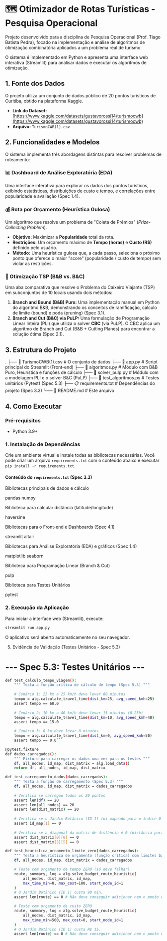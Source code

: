 # 🗺️ Otimizador de Rotas Turísticas - Pesquisa Operacional

Projeto desenvolvido para a disciplina de Pesquisa Operacional (Prof. Tiago Batista Pedra), focado na implementação e análise de algoritmos de otimização combinatória aplicados a um problema real de turismo.

O sistema é implementado em Python e apresenta uma interface web interativa (Streamlit) para analisar dados e executar os algoritmos de otimização.

## 1. Fonte dos Dados

O projeto utiliza um conjunto de dados público de 20 pontos turísticos de Curitiba, obtido na plataforma Kaggle.

* **Link do Dataset:** [https://www.kaggle.com/datasets/gustavorossi14/turismocwb](https://www.kaggle.com/datasets/gustavorossi14/turismocwb)
* **Arquivo:** `TurismoCWB(1).csv`

## 2. Funcionalidades e Modelos

O sistema implementa três abordagens distintas para resolver problemas de roteamento:

### 📊 Dashboard de Análise Exploratória (EDA)
Uma interface interativa para explorar os dados dos pontos turísticos, exibindo estatísticas, distribuições de custo e tempo, e correlações entre popularidade e avaliação (Spec 1.4).

### 💰 Rota por Orçamento (Heurística Gulosa)
Um algoritmo que resolve um problema de "Coleta de Prêmios" (*Prize-Collecting Problem*).
* **Objetivo:** Maximizar a **Popularidade** total da rota.
* **Restrições:** Um orçamento máximo de **Tempo (horas)** e **Custo (R$)** definido pelo usuário.
* **Método:** Uma heurística gulosa que, a cada passo, seleciona o próximo ponto que oferece o maior "score" (popularidade / custo de tempo) sem violar as restrições.

### 🚚 Otimização TSP (B&B vs. B&C)
Uma aba comparativa que resolve o Problema do Caixeiro Viajante (TSP) em subconjuntos de 10 locais usando dois métodos:

1.  **Branch and Bound (B&B) Puro:** Uma implementação manual em Python do algoritmo B&B, demonstrando os conceitos de ramificação, cálculo de limite (bound) e poda (pruning) (Spec 3.1).
2.  **Branch and Cut (B&C) via PuLP:** Uma formulação de Programação Linear Inteira (PLI) que utiliza o solver **CBC** (via PuLP). O CBC aplica um algoritmo de Branch and Cut (B&B + Cutting Planes) para encontrar a solução ótima (Spec 2.1).

## 3. Estrutura do Projeto

. ├── 📄 TurismoCWB(1).csv # O conjunto de dados ├── 🐍 app.py # Script principal do Streamlit (Front-end) ├── 🐍 algoritmos.py # Módulo com B&B Puro, Heurística e funções de cálculo ├── 🐍 solver_pulp.py # Módulo com a modelagem PLI e o solver B&C (PuLP) ├── 🧪 test_algoritmos.py # Testes unitários (Pytest) (Spec 5.3) ├── 📋 requirements.txt # Dependências do projeto (Spec 3.3) └── 📖 README.md # Este arquivo


## 4. Como Executar

### Pré-requisitos
* Python 3.9+

### 1. Instalação de Dependências
Crie um ambiente virtual e instale todas as bibliotecas necessárias. Você pode criar um arquivo `requirements.txt` com o conteúdo abaixo e executar `pip install -r requirements.txt`.

#### Conteúdo do `requirements.txt` (Spec 3.3)

Bibliotecas principais de dados e cálculo

pandas numpy

Biblioteca para calcular distância (latitude/longitude)

haversine

Bibliotecas para o Front-end e Dashboards (Spec 4.1)

streamlit altair

Bibliotecas para Análise Exploratória (EDA) e gráficos (Spec 1.4)

matplotlib seaborn

Biblioteca para Programação Linear (Branch & Cut)

pulp

Biblioteca para Testes Unitários

pytest


### 2. Execução da Aplicação
Para iniciar a interface web (Streamlit), execute:

```bash
streamlit run app.py
```
O aplicativo será aberto automaticamente no seu navegador.

5. Evidência de Validação (Testes Unitários - Spec 5.3)

# --- Spec 5.3: Testes Unitários ---
```bash
def test_calculo_tempo_viagem():
    """ Testa a função crítica de cálculo de tempo (Spec 5.3) """
    
    # Cenário 1: 25 km a 25 km/h deve levar 60 minutos
    tempo = alg.calculate_travel_time(dist_km=25, avg_speed_kmh=25)
    assert tempo == 60.0
    
    # Cenário 2: 10 km a 40 km/h deve levar 15 minutos (0.25h)
    tempo = alg.calculate_travel_time(dist_km=10, avg_speed_kmh=40)
    assert tempo == 15.0

    # Cenário 3: 0 km deve levar 0 minutos
    tempo = alg.calculate_travel_time(dist_km=0, avg_speed_kmh=50)
    assert tempo == 0.0```

@pytest.fixture
def dados_carregados():
    """ Fixture para carregar os dados uma vez para os testes """
    df, all_nodes, id_map, dist_matrix = alg.load_data()
    return df, all_nodes, id_map, dist_matrix

def test_carregamento_dados(dados_carregados):
    """ Testa a função de carregamento (Spec 5.3) """
    df, all_nodes, id_map, dist_matrix = dados_carregados
    
    # Verifica se carregou todos os 20 pontos
    assert len(df) == 20
    assert len(all_nodes) == 20
    assert len(dist_matrix) == 20
    
    # Verifica se o Jardim Botânico (ID 1) foi mapeado para o índice 0
    assert id_map[1] == 0
    
    # Verifica se a diagonal da matriz de distância é 0 (distância para si mesmo)
    assert dist_matrix[0][0] == 0
    assert dist_matrix[5][5] == 0

def test_heuristica_orcamento_limite_zero(dados_carregados):
    """ Testa a heurística de orçamento (função crítica) com limites baixos (Spec 5.3) """
    df, all_nodes, id_map, dist_matrix = dados_carregados

    # Teste com orçamento de tempo ZERO (só deve falhar)
    route, summary, log = alg.solve_budget_route_heuristic(
        all_nodes, dist_matrix, id_map, 
        max_time_min=0, max_cost=100, start_node_id=1
    )
    # O Jardim Botânico (ID 1) custa 90 min.
    assert len(route) == 0 # Não deve conseguir adicionar nem o ponto de partida

    # Teste com orçamento de custo ZERO
    route, summary, log = alg.solve_budget_route_heuristic(
        all_nodes, dist_matrix, id_map, 
        max_time_min=500, max_cost=0, start_node_id=1
    )
    # O Jardim Botânico (ID 1) custa R$ 15.
    assert len(route) == 0 # Não deve conseguir adicionar nem o ponto de partida```
